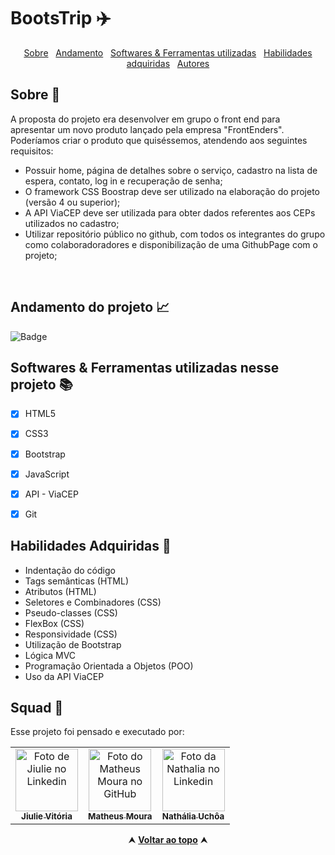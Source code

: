 # BootsTrip ✈️

<div id="inicio" align=center>
  <a href="#sobre">Sobre</a>&nbsp;&nbsp;
  <a href="#andamento">Andamento</a>&nbsp;&nbsp;
  <a href="#linguagens">Softwares & Ferramentas utilizadas</a>&nbsp;&nbsp;
  <a href="#habilidades">Habilidades adquiridas</a>&nbsp;&nbsp;
  <a href="#grupo">Autores</a> 
</div>

<h2 id="sobre">Sobre 🔎</h2>
  <p> A proposta do projeto era desenvolver em grupo o front end para apresentar um novo produto lançado pela empresa "FrontEnders". Poderíamos criar o produto que quiséssemos, atendendo aos seguintes requisitos:</p>

  - Possuir home, página de detalhes sobre o serviço, cadastro na lista de espera, contato, log in e recuperação de senha;
  - O framework CSS Boostrap deve ser utilizado na elaboração do projeto (versão 4 ou superior);
  - A API ViaCEP deve ser utilizada para obter dados referentes aos CEPs utilizados no cadastro;
  - Utilizar repositório público no github, com todos os integrantes do grupo como colaboradoradores e disponibilização de uma GithubPage com o projeto;

<br>

<h2 id="andamento">Andamento do projeto 📈</h2>

  ![Badge](https://img.shields.io/website?down_message=em%20andamento&label=STATUS&style=for-the-badge&up_message=conclu%C3%ADdo&url=https%3A%2F%2Fytallobruno.github.io%2FProjetoFinalModulo2%2F)

<h2 id="linguagens">Softwares & Ferramentas utilizadas nesse projeto 📚</h2>

  - [x] HTML5
  - [x] CSS3
  - [x] Bootstrap
  - [x] JavaScript
  - [x] API - ViaCEP
  - [x] Git


<h2 id="habilidades">Habilidades Adquiridas 📝</h2>

  - Indentação do código
  - Tags semânticas (HTML)
  - Atributos (HTML)
  - Seletores e Combinadores (CSS)
  - Pseudo-classes (CSS)
  - FlexBox (CSS)
  - Responsividade (CSS)
  - Utilização de Bootstrap
  - Lógica MVC
  - Programação Orientada a Objetos (POO)
  - Uso da API ViaCEP

<h2 id="grupo">Squad 🤍 </h2>

<p> Esse projeto foi pensado e executado por: </p>
<table>
  <tr>
    <td align="center">
      <a href="https://www.linkedin.com/in/jiulie-vitoria/">
  <img src="https://media-exp1.licdn.com/dms/image/C4E03AQGN5GiqUP7Eyw/profile-displayphoto-shrink_800_800/0/1648772959000?e=1658966400&v=beta&t=Iaf5KKmEzl66cXN98xxicS58XveSVgoXUIe8vdX__Ng" width="100px;" alt="Foto de Jiulie no Linkedin"/><br>
  <sub>
  <b> Jiulie Vitória </b>
  </sub>
      </a>
    </td>
<td align="center">
      <a href="https://www.linkedin.com/in/eumatheusmoura/)">
        <img src="https://avatars.githubusercontent.com/u/94270463?v=4" width="100px;" alt="Foto do Matheus Moura no GitHub"/><br>
        <sub>
          <b>Matheus Moura</b>
        </sub>
      </a>
    </td>
<td align="center">
      <a href="https://www.linkedin.com/in/nuchoa/)">
        <img src="https://media-exp1.licdn.com/dms/image/C4E03AQGAnB_NedtTlg/profile-displayphoto-shrink_800_800/0/1630526286777?e=1658966400&v=beta&t=clG6C_IeHRKgQT7LwSaOxQ8_KEaSfmFEsbdfjbyb2eI" width="100px;" alt="Foto da Nathalia no Linkedin"/><br>
        <sub>
          <b>Nathália Uchôa</b>
        </sub>
      </a>
    </td>
  </tr>
</table>

<div align="center">
  &#11165;&nbsp;<a href="#inicio"><strong>Voltar ao topo</strong></a>&nbsp;&#11165;
</div>
